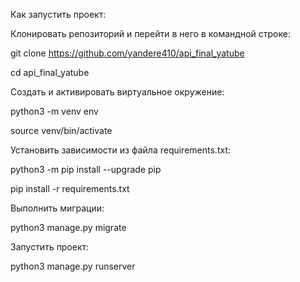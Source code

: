 Как запустить проект:

Клонировать репозиторий и перейти в него в командной строке:

git clone https://github.com/yandere410/api_final_yatube

cd api_final_yatube

Cоздать и активировать виртуальное окружение:

python3 -m venv env

source venv/bin/activate

Установить зависимости из файла requirements.txt:

python3 -m pip install --upgrade pip

pip install -r requirements.txt

Выполнить миграции:

python3 manage.py migrate

Запустить проект:

python3 manage.py runserver

